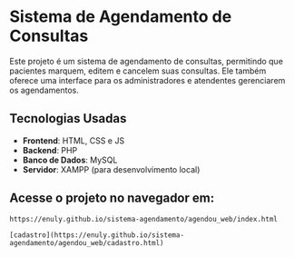 # Sistema de Agendamento de Consultas

Este projeto é um sistema de agendamento de consultas, permitindo que pacientes marquem, editem e cancelem suas consultas. Ele também oferece uma interface para os administradores e atendentes gerenciarem os agendamentos.

## Tecnologias Usadas
- **Frontend**: HTML, CSS e JS
- **Backend**: PHP
- **Banco de Dados**: MySQL
- **Servidor**: XAMPP (para desenvolvimento local)

## Acesse o projeto no navegador em:
   ```http
   https://enuly.github.io/sistema-agendamento/agendou_web/index.html
   ```

   ```http
   [cadastro](https://enuly.github.io/sistema-agendamento/agendou_web/cadastro.html)
   ```
